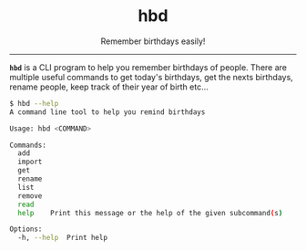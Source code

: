 <div align="center">

# hbd

Remember birthdays easily!

</div>


---

**`hbd`** is a CLI program to help you remember birthdays of people.
There are multiple useful commands to get today's birthdays, get the nexts birthdays, rename people, keep track of their year of birth etc...


```sh
$ hbd --help
A command line tool to help you remind birthdays

Usage: hbd <COMMAND>

Commands:
  add
  import
  get
  rename
  list
  remove
  read
  help    Print this message or the help of the given subcommand(s)

Options:
  -h, --help  Print help
```
